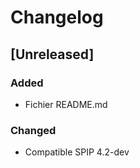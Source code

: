 # Changelog

## [Unreleased]

### Added

- Fichier README.md

### Changed

- Compatible SPIP 4.2-dev
